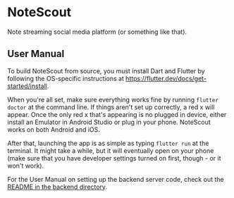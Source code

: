 # NoteScout
Note streaming social media platform (or something like that).

## User Manual
To build NoteScout from source, you must install Dart and Flutter by following
the OS-specific instructions at https://flutter.dev/docs/get-started/install.

When you're all set, make sure everything works fine by running `flutter doctor`
at the command line.  If things aren't set up correctly, a red x will appear.
Once the only red x that's appearing is no plugged in device, either install an
Emulator in Android Studio or plug in your phone.  NoteScout works on both
Android and iOS.

After that, launching the app is as simple as typing `flutter run` at the
terminal.  It might take a while, but it will eventually open on your phone
(make sure that you have developer settings turned on first, though - or it
won't work).

For the User Manual on setting up the backend server code, check out the
[README in the backend directory](backend/README.md).
